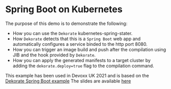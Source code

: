 # Spring Boot on Kubernetes

The purpose of this demo is to demonstrate the following:

- How you can use the `Dekorate` kubernetes-spring-stater.
- How `Dekorate` detects that this is a `Spring Boot` web app and automatically configures a service binded to the http port 8080.
- How you can trigger an image build and push after the compilation using JIB and the hook provided by `Dekorate`.
- How you can apply the generated manifests to a target cluster by adding the `dekorate.deploy=true` flag to the compilation command.

This example has been used in Devoxx UK 2021 and is based on the [Dekorate Spring Boot example](https://github.com/dekorateio/dekorate/blob/cb7e0c2e052a15a4e8909df5f5e615da98d8e1f7/examples/spring-boot-on-kubernetes-example/readme.md#L1-L59)
The slides are available [here](https://github.com/aureamunoz/dekorate-demo-for-devoxxuk-2021/blob/main/Dekorate%20for%20Devoxx%20UK%202021.pdf)
